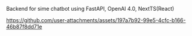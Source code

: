 Backend for sime chatbot using FastAPI, OpenAI 4.0, NextTS(React)

https://github.com/user-attachments/assets/197a7b92-99e5-4cfc-b166-46b87f8dd71e

